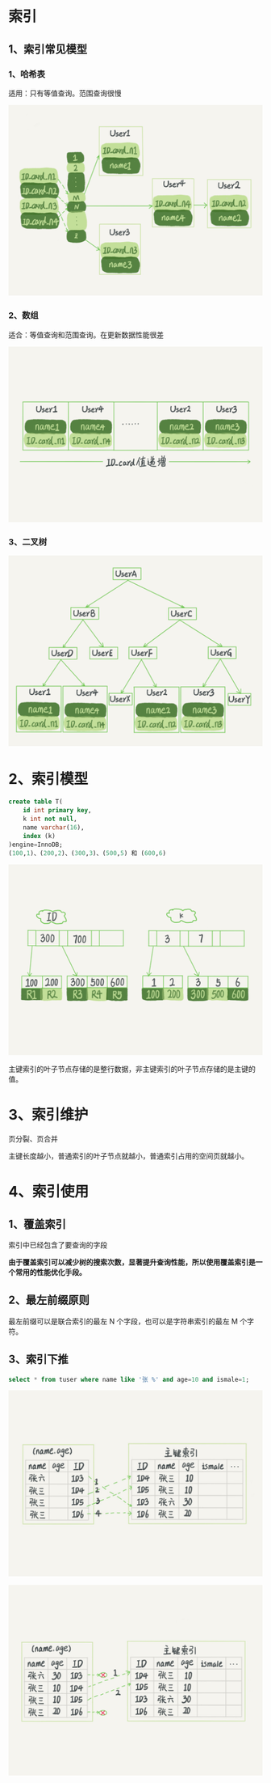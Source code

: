 # 索引

## 1、索引常见模型

### 1、哈希表

适用：只有等值查询。范围查询很慢

![img](./assets/0c62b601afda86fe5d0fe57346ace957.png)

### 2、数组

适合：等值查询和范围查询。在更新数据性能很差

![img](./assets/bfc907a92f99cadf5493cf0afac9ca49.png)

### 3、二叉树

![img](./assets/04fb9d24065635a6a637c25ba9ddde68.png)

# 2、索引模型

```sql
create table T(
    id int primary key, 
    k int not null, 
    name varchar(16),
    index (k)
)engine=InnoDB;
(100,1)、(200,2)、(300,3)、(500,5) 和 (600,6)
```

![img](./assets/dcda101051f28502bd5c4402b292e38d.png)

主键索引的叶子节点存储的是整行数据，非主键索引的叶子节点存储的是主键的值。

# 3、索引维护

页分裂、页合并

主键长度越小，普通索引的叶子节点就越小，普通索引占用的空间页就越小。

# 4、索引使用

## 1、覆盖索引

索引中已经包含了要查询的字段

**由于覆盖索引可以减少树的搜索次数，显著提升查询性能，所以使用覆盖索引是一个常用的性能优化手段。**



## 2、最左前缀原则

最左前缀可以是联合索引的最左 N 个字段，也可以是字符串索引的最左 M 个字符。



## 3、索引下推

```sql
select * from tuser where name like '张 %' and age=10 and ismale=1;
```

![img](./assets/b32aa8b1f75611e0759e52f5915539ac.jpg)

![img](./assets/76e385f3df5a694cc4238c7b65acfe1b.jpg)